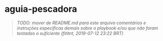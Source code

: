 # aguia-pescadora

> _TODO: mover de README.md para este arquivo comentários e instruções
especificas demais sobre o playbook e/ou que não foram testadas o suficiente
(fititnt, 2019-07-12 23:22 BRT)_
